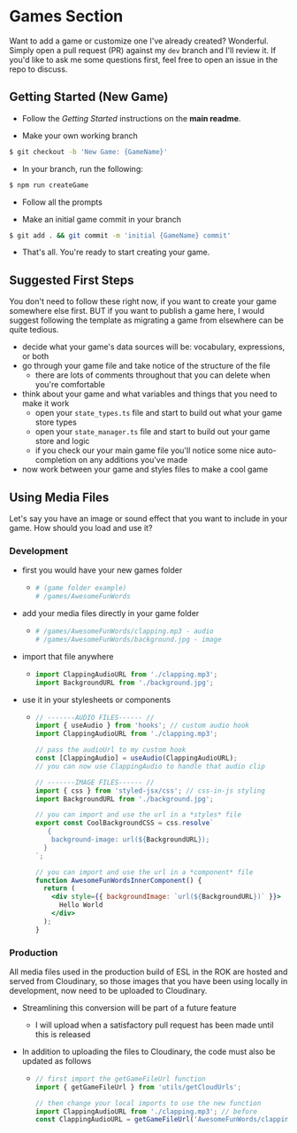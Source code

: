 # Games Section

Want to add a game or customize one I've already created? Wonderful. Simply open a pull request (PR) against my `dev` branch and I'll review it. If you'd like to ask me some questions first, feel free to open an issue in the repo to discuss.

## Getting Started (New Game)

- Follow the _Getting Started_ instructions on the **main readme**.

- Make your own working branch

```bash
$ git checkout -b 'New Game: {GameName}'
```

- In your branch, run the following:

```bash
$ npm run createGame
```

- Follow all the prompts

- Make an initial game commit in your branch

```bash
$ git add . && git commit -m 'initial {GameName} commit'
```

- That's all. You're ready to start creating your game.

## Suggested First Steps

You don't need to follow these right now, if you want to create your game somewhere else first. BUT if you want to publish a game here, I would suggest following the template as migrating a game from elsewhere can be quite tedious.

- decide what your game's data sources will be: vocabulary, expressions, or both
- go through your game file and take notice of the structure of the file
  - there are lots of comments throughout that you can delete when you're comfortable
- think about your game and what variables and things that you need to make it work
  - open your `state_types.ts` file and start to build out what your game store types
  - open your `state_manager.ts` file and start to build out your game store and logic
  - if you check our your main game file you'll notice some nice auto-completion on any additions you've made
- now work between your game and styles files to make a cool game

## Using Media Files

Let's say you have an image or sound effect that you want to include in your game. How should you load and use it?

### Development

- first you would have your new games folder
  - ```bash
    # (game folder example)
    # /games/AwesomeFunWords
    ```
- add your media files directly in your game folder
  - ```bash
    # /games/AwesomeFunWords/clapping.mp3 - audio
    # /games/AwesomeFunWords/background.jpg - image
    ```
- import that file anywhere
  - ```jsx
    import ClappingAudioURL from './clapping.mp3';
    import BackgroundURL from './background.jpg';
    ```
- use it in your stylesheets or components

  - ```jsx
    // -------AUDIO FILES------ //
    import { useAudio } from 'hooks'; // custom audio hook
    import ClappingAudioURL from './clapping.mp3';

    // pass the audioUrl to my custom hook
    const [ClappingAudio] = useAudio(ClappingAudioURL);
    // you can now use ClappingAudio to handle that audio clip

    // -------IMAGE FILES------ //
    import { css } from 'styled-jsx/css'; // css-in-js styling
    import BackgroundURL from './background.jpg';

    // you can import and use the url in a *styles* file
    export const CoolBackgroundCSS = css.resolve`
       {
        background-image: url(${BackgroundURL});
      }
    `;

    // you can import and use the url in a *component* file
    function AwesomeFunWordsInnerComponent() {
      return (
        <div style={{ backgroundImage: `url(${BackgroundURL})` }}>
          Hello World
        </div>
      );
    }
    ```

### Production

All media files used in the production build of ESL in the ROK are hosted and served from Cloudinary, so those images that you have been using locally in development, now need to be uploaded to Cloudinary.

- Streamlining this conversion will be part of a future feature
  - I will upload when a satisfactory pull request has been made until this is released
- In addition to uploading the files to Cloudinary, the code must also be updated as follows

  - ```jsx
    // first import the getGameFileUrl function
    import { getGameFileUrl } from 'utils/getCloudUrls';

    // then change your local imports to use the new function
    import ClappingAudioURL from './clapping.mp3'; // before
    const ClappingAudioURL = getGameFileUrl('AwesomeFunWords/clapping.mp3'); // after
    ```
